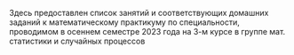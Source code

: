 Здесь предоставлен список занятий и соответствующих домашних заданий к математическому практикуму по специальности, проводимом в осеннем семестре 2023 года на 3-м курсе в группе мат. статистики и случайных процессов

